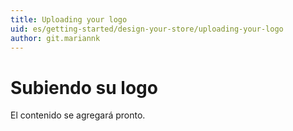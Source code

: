```yaml
---
title: Uploading your logo
uid: es/getting-started/design-your-store/uploading-your-logo
author: git.mariannk
---
```


# Subiendo su logo

El contenido se agregará pronto.